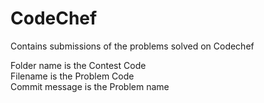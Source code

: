 # CodeChef
Contains submissions of the problems solved on Codechef

Folder name is the Contest Code  
Filename is the Problem Code  
Commit message is the Problem name
